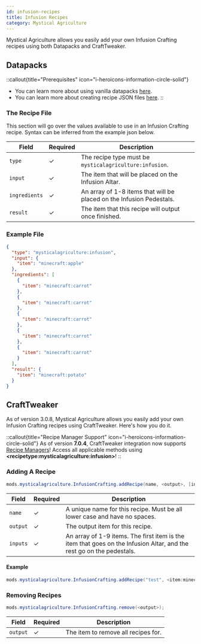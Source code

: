```yaml
---
id: infusion-recipes
title: Infusion Recipes
category: Mystical Agriculture
---
```


Mystical Agriculture allows you easily add your own Infusion Crafting recipes using both Datapacks and CraftTweaker.

## Datapacks

::callout{title="Prerequisites" icon="i-heroicons-information-circle-solid"}
- You can learn more about using vanilla datapacks <a href="https://minecraft.gamepedia.com/Data_pack" target="_blank">here</a>.
- You can learn more about creating recipe JSON files <a href="https://minecraft.gamepedia.com/Recipe" target="_blank">here</a>.
::

### The Recipe File

This section will go over the values available to use in an Infusion Crafting recipe. Syntax can be inferred from the example json below.

| Field         | Required | Description                                                          |
|---------------|----------|----------------------------------------------------------------------|
| `type`        | ✓        | The recipe type must be `mysticalagriculture:infusion`.              |
| `input`       | ✓        | The item that will be placed on the Infusion Altar.                  |
| `ingredients` | ✓        | An array of 1-8 items that will be placed on the Infusion Pedestals. |
| `result`      | ✓        | The item that this recipe will output once finished.                 |

### Example File

```json
{
  "type": "mysticalagriculture:infusion",
  "input": {
    "item": "minecraft:apple"
  },
  "ingredients": [
    {
      "item": "minecraft:carrot"
    },
    {
      "item": "minecraft:carrot"
    },
    {
      "item": "minecraft:carrot"
    },
    {
      "item": "minecraft:carrot"
    },
    {
      "item": "minecraft:carrot"
    }
  ],
  "result": {
    "item": "minecraft:potato"
  }
}
```

## CraftTweaker

As of version 3.0.8, Mystical Agriculture allows you easily add your own Infusion Crafting recipes using CraftTweaker. Here's how you do it.

::callout{title="Recipe Manager Support" icon="i-heroicons-information-circle-solid"}
As of version **7.0.4**, CraftTweaker integration now supports <a href="https://docs.blamejared.com/1.20.1/en/tutorial/Recipes/RecipeManagers" target="_blank">Recipe Managers</a>! Access all applicable methods using **\<recipetype:mysticalagriculture:infusion\>**!
::

### Adding A Recipe

```java
mods.mysticalagriculture.InfusionCrafting.addRecipe(name, <output>, [inputs]);
```

| Field    | Required | Description                                                                                                          |
|----------|----------|----------------------------------------------------------------------------------------------------------------------|
| `name`   | ✓        | A unique name for this recipe. Must be all lower case and have no spaces.                                            |
| `output` | ✓        | The output item for this recipe.                                                                                     |
| `inputs` | ✓        | An array of 1-9 items. The first item is the item that goes on the Infusion Altar, and the rest go on the pedestals. |

#### Example

```java
mods.mysticalagriculture.InfusionCrafting.addRecipe("test", <item:minecraft:stick> * 10, [<item:minecraft:diamond>, <tag:forge:ingots/iron>, <item:minecraft:stick>]);
```

### Removing Recipes

```java
mods.mysticalagriculture.InfusionCrafting.remove(<output>);
```

| Field    | Required | Description                         |
|----------|----------|-------------------------------------|
| `output` | ✓        | The item to remove all recipes for. |
